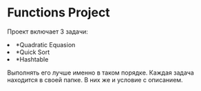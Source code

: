 # Functions Project

Проект включает 3 задачи:
<li>*Quadratic Equasion
<li>*Quick Sort
<li>*Hashtable

Выполнять его лучше именно в таком порядке. Каждая задача находится в своей папке. В них же и условие с описанием.
